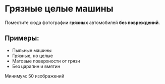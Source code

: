 # Грязные целые машины

Поместите сюда фотографии **грязных** автомобилей **без повреждений**.

## Примеры:
- Пыльные машины
- Грязные, но целые
- Матовые поверхности от грязи
- Без царапин и вмятин

Минимум: 50 изображений